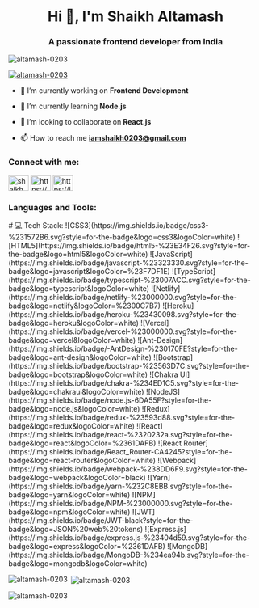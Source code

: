 <h1 align="center">Hi 👋, I'm Shaikh Altamash</h1>
<h3 align="center">A passionate frontend developer from India</h3>

<p align="left"> <img src="https://komarev.com/ghpvc/?username=altamash-0203&label=Profile%20views&color=0e75b6&style=flat" alt="altamash-0203" /> </p>

<p align="left"> <a href="https://github.com/ryo-ma/github-profile-trophy"><img src="https://github-profile-trophy.vercel.app/?username=altamash-0203" alt="altamash-0203" /></a> </p>

- 🔭 I’m currently working on **Frontend Development**

- 🌱 I’m currently learning **Node.js**

- 👯 I’m looking to collaborate on **React.js**

- 📫 How to reach me **iamshaikh0203@gmail.com**

<h3 align="left">Connect with me:</h3>
<p align="left">
<a href="https://twitter.com/shaikh_0203" target="blank"><img align="center" src="https://raw.githubusercontent.com/rahuldkjain/github-profile-readme-generator/master/src/images/icons/Social/twitter.svg" alt="shaikh_0203" height="30" width="40" /></a>
<a href="https://linkedin.com/in/https://www.linkedin.com/in/shaikh-altamash-200779287/" target="blank"><img align="center" src="https://raw.githubusercontent.com/rahuldkjain/github-profile-readme-generator/master/src/images/icons/Social/linked-in-alt.svg" alt="https://www.linkedin.com/in/shaikh-altamash-200779287/" height="30" width="40" /></a>
<a href="https://www.leetcode.com/https://leetcode.com/u/lrzqwgixx3/" target="blank"><img align="center" src="https://raw.githubusercontent.com/rahuldkjain/github-profile-readme-generator/master/src/images/icons/Social/leet-code.svg" alt="https://leetcode.com/u/lrzqwgixx3/" height="30" width="40" /></a>
</p>

<h3 align="left">Languages and Tools:</h3>
# 💻 Tech Stack:
![CSS3](https://img.shields.io/badge/css3-%231572B6.svg?style=for-the-badge&logo=css3&logoColor=white) 
![HTML5](https://img.shields.io/badge/html5-%23E34F26.svg?style=for-the-badge&logo=html5&logoColor=white) 
![JavaScript](https://img.shields.io/badge/javascript-%23323330.svg?style=for-the-badge&logo=javascript&logoColor=%23F7DF1E) 
![TypeScript](https://img.shields.io/badge/typescript-%23007ACC.svg?style=for-the-badge&logo=typescript&logoColor=white) 
![Netlify](https://img.shields.io/badge/netlify-%23000000.svg?style=for-the-badge&logo=netlify&logoColor=%2300C7B7) 
![Heroku](https://img.shields.io/badge/heroku-%23430098.svg?style=for-the-badge&logo=heroku&logoColor=white) 
![Vercel](https://img.shields.io/badge/vercel-%23000000.svg?style=for-the-badge&logo=vercel&logoColor=white) 
![Ant-Design](https://img.shields.io/badge/-AntDesign-%230170FE?style=for-the-badge&logo=ant-design&logoColor=white) 
![Bootstrap](https://img.shields.io/badge/bootstrap-%23563D7C.svg?style=for-the-badge&logo=bootstrap&logoColor=white) 
![Chakra UI](https://img.shields.io/badge/chakra-%234ED1C5.svg?style=for-the-badge&logo=chakraui&logoColor=white) 
![NodeJS](https://img.shields.io/badge/node.js-6DA55F?style=for-the-badge&logo=node.js&logoColor=white) 
![Redux](https://img.shields.io/badge/redux-%23593d88.svg?style=for-the-badge&logo=redux&logoColor=white) 
![React](https://img.shields.io/badge/react-%2320232a.svg?style=for-the-badge&logo=react&logoColor=%2361DAFB) 
![React Router](https://img.shields.io/badge/React_Router-CA4245?style=for-the-badge&logo=react-router&logoColor=white) 
![Webpack](https://img.shields.io/badge/webpack-%238DD6F9.svg?style=for-the-badge&logo=webpack&logoColor=black) 
![Yarn](https://img.shields.io/badge/yarn-%232C8EBB.svg?style=for-the-badge&logo=yarn&logoColor=white) 
![NPM](https://img.shields.io/badge/NPM-%23000000.svg?style=for-the-badge&logo=npm&logoColor=white) 
![JWT](https://img.shields.io/badge/JWT-black?style=for-the-badge&logo=JSON%20web%20tokens) 
![Express.js](https://img.shields.io/badge/express.js-%23404d59.svg?style=for-the-badge&logo=express&logoColor=%2361DAFB) 
![MongoDB](https://img.shields.io/badge/MongoDB-%234ea94b.svg?style=for-the-badge&logo=mongodb&logoColor=white)




<p><img align="left" src="https://github-readme-stats.vercel.app/api/top-langs?username=altamash-0203&show_icons=true&locale=en&layout=compact" alt="altamash-0203" /></p>

<p>&nbsp;<img align="center" src="https://github-readme-stats.vercel.app/api?username=altamash-0203&show_icons=true&locale=en" alt="altamash-0203" /></p>

<p><img align="center" src="https://github-readme-streak-stats.herokuapp.com/?user=altamash-0203&" alt="altamash-0203" /></p>
